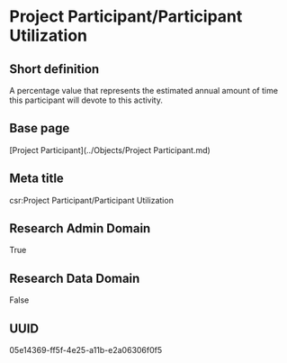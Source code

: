 # Project Participant/Participant Utilization
## Short definition
A percentage value that represents the estimated annual amount of time this participant will devote to this activity.
## Base page
[Project Participant](../Objects/Project Participant.md)
## Meta title
csr:Project Participant/Participant Utilization
## Research Admin Domain
True
## Research Data Domain
False
## UUID
05e14369-ff5f-4e25-a11b-e2a06306f0f5

